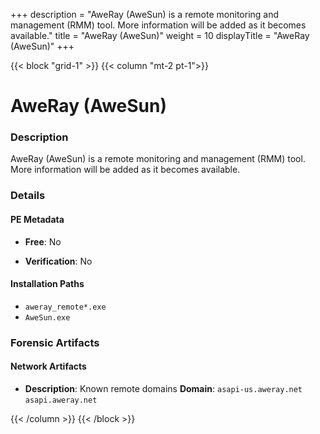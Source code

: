 +++
description = "AweRay (AweSun) is a remote monitoring and management (RMM) tool. More information will be added as it becomes available."
title = "AweRay (AweSun)"
weight = 10
displayTitle = "AweRay (AweSun)"
+++


{{< block "grid-1" >}}
{{< column "mt-2 pt-1">}}

# AweRay (AweSun)


### Description

AweRay (AweSun) is a remote monitoring and management (RMM) tool. More information will be added as it becomes available.




### Details


#### PE Metadata


- **Free**: No

- **Verification**: No




#### Installation Paths
- `aweray_remote*.exe`
- `AweSun.exe`

### Forensic Artifacts




#### Network Artifacts

- **Description**: Known remote domains
  **Domain**: `asapi-us.aweray.net` `asapi.aweray.net`








{{< /column >}}
{{< /block >}}
